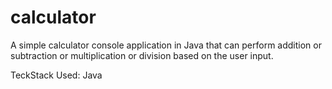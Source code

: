 # calculator
A simple calculator console application in Java that can perform addition or subtraction or multiplication or division based on the user input.

TeckStack Used: Java
